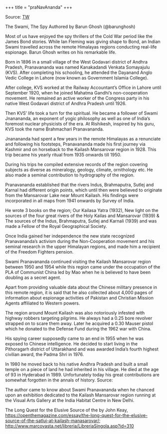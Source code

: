 +++
title = "praNavAnanda"
+++

Source: [TW](https://thepaperclip.in/the-swami-the-spy/)

The Swami, The Spy
Authored by Barun Ghosh (@barunghosh)

Most of us have enjoyed the spy thrillers of the Cold War period like the James Bond stories. While Ian Fleming was giving shape to Bond, an Indian Swami travelled across the remote Himalayas regions conducting real-life espionage. Barun Ghosh writes on his remarkable life.

Born in 1896 in a small village of the West Godavari district of Andhra Pradesh, Pranavananda was named Kanakadandi Venkata Somayajulu (KVS). After completing his schooling, he attended the Dayanand Anglo Vedic College in Lahore (now known as Government Islamia College). 

After college, KVS worked at the Railway Accountant’s Office in Lahore until September 1920, when he joined Mahatma Gandhi’s non-cooperation movement. He remained an active worker of the Congress party in his native West Godavari district of Andhra Pradesh until 1926.

Then KVS’ life took a turn for the spiritual. He became a follower of Swami Jnanananda, an exponent of yogic philosophy as well as one of India’s foremost nuclear physicists of the era. At Rishikesh, inspired by his guru, KVS took the name Brahmachari Pranavananda.

Jnanananda had spent a few years in the remote Himalayas as a renunciate and following his footsteps, Pranavananda made his first journey via Kashmir and on horseback to the Kailash Mansarovar region in 1928.  This trip became his yearly ritual from 1935 onwards till 1950.

During his trips he compiled extensive records of the region covering subjects as diverse as mineralogy, geology, climate, ornithology etc. He also made a seminal contribution to hydrography of the region. 

Pranavananda established that the rivers Indus, Brahmaputra, Sutlej and Karnal had different origin points, which until then were believed to originate from the Mansarovar Lake near Mount Kailash. His findings were incorporated in all maps from 1941 onwards by Survey of India.

He wrote 3 books on the region; Our Kailasa Yatra (1932), New light on the sources of the four great rivers of the Holy Kailas and Mansarovar (1939) & The sources of the Indus, Brahmaputra, Sutlej and Karnali (1939) and was made a Fellow of the Royal Geographical Society. 

Once India gained her independence the new state recognized Pranavananda’s activism during the Non-Cooperation movement and his seminal research in the upper Himalayan regions, and made him a recipient of the Freedom Fighters pension. 

Swami Pranavananda continued visiting the Kailash Mansarovar region between 1950 and 1954 while this region came under the occupation of the PLA of Communist China led by Mao when he is believed to have been doubling as a secret agent.

Apart from providing valuable data about the Chinese military presence in this remote region, it is said that he also collected about 4,000 pages of information about espionage activities of Pakistan and Christian Mission Agents affiliated to Western powers.

The region around Mount Kailash was also notoriously infested with highway robbers targeting pilgrims. He always had a 0.25 bore revolver strapped on to scare them away. Later he acquired a 0.30 Mauser pistol which he donated to the Defense Fund during the 1962 war with China. 

His spying career supposedly came to an end in 1955 when he was exposed to Chinese intelligence. He decided to start living in the Pithoragarh district of Uttarakhand and was awarded India’s fourth highest civilian award, the Padma Shri in 1976.

In 1980 he moved back to his native Andhra Pradesh and built a small temple on a piece of land he had inherited in his village. He died at the age of 93 in Hyderabad in 1989. Unfortunately today his great contributions are somewhat forgotten in the annals of history.
Source:

The author came to know about Swami Pranavananda when he chanced upon an exhibition dedicated to the Kailash Mansarovar region running at the Visual Arts Gallery at the India Habitat Centre in New Delhi.

The Long Quest for the Elusive Source of the  by John Keay, https://openthemagazine.com/essay/the-long-quest-for-the-elusive-source-of-the-satluj-at-kailash-manasarovar/; http://www.marcovasta.net/libreria/LibreriaSingola.asp?id=310

